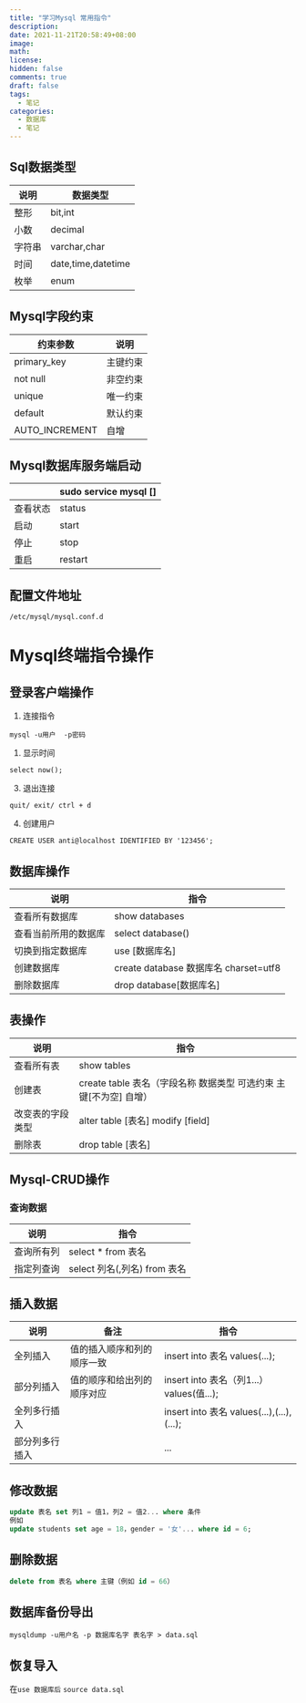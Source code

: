 ```yaml
---
title: "学习Mysql 常用指令"
description: 
date: 2021-11-21T20:58:49+08:00
image: 
math: 
license: 
hidden: false
comments: true
draft: false
tags:
  - 笔记
categories:
  - 数据库
  - 笔记
---
```


## Sql数据类型

| 说明   | 数据类型           |
| ------ | ------------------ |
| 整形   | bit,int            |
| 小数   | decimal            |
| 字符串 | varchar,char       |
| 时间   | date,time,datetime |
| 枚举   | enum               |

## Mysql字段约束

| 约束参数       | 说明     |
| -------------- | -------- |
| primary_key    | 主键约束 |
| not null       | 非空约束 |
| unique         | 唯一约束 |
| default        | 默认约束 |
| AUTO_INCREMENT | 自增     |

## Mysql数据库服务端启动

|          | sudo service mysql [] |
| -------- | --------------------- |
| 查看状态 | status                |
| 启动     | start                 |
| 停止     | stop                  |
| 重启     | restart               |

## 配置文件地址

`/etc/mysql/mysql.conf.d`

# Mysql终端指令操作

## 登录客户端操作

1. 连接指令  

`mysql -u用户  -p密码`

1. 显示时间

`select now();`

3. 退出连接

`quit/ exit/ ctrl + d`

4. 创建用户

`CREATE USER anti@localhost IDENTIFIED BY '123456';`

## 数据库操作

| 说明                 | 指令                                  |
| -------------------- | ------------------------------------- |
| 查看所有数据库       | show databases                        |
| 查看当前所用的数据库 | select database()                     |
| 切换到指定数据库     | use [数据库名]                        |
| 创建数据库           | create database 数据库名 charset=utf8 |
| 删除数据库           | drop database[数据库名]               |

##  表操作

| 说明             | 指令                                                         |
| ---------------- | ------------------------------------------------------------ |
| 查看所有表       | show tables                                                  |
| 创建表           | create table 表名（字段名称 数据类型 可选约束 主键[不为空] 自增） |
| 改变表的字段类型 | alter table [表名] modify [field]                            |
| 删除表           | drop table [表名]                                            |

## Mysql-CRUD操作

### 查询数据

| 说明       | 指令                         |
| ---------- | ---------------------------- |
| 查询所有列 | select * from 表名           |
| 指定列查询 | select 列名(,列名) from 表名 |

## 插入数据

| 说明           | 备注                       | 指令                                      |
| -------------- | -------------------------- | ----------------------------------------- |
| 全列插入       | 值的插入顺序和列的顺序一致 | insert into 表名 values(...);             |
| 部分列插入     | 值的顺序和给出列的顺序对应 | insert into 表名（列1...） values(值...); |
| 全列多行插入   |                            | insert into 表名 values(...),(...),(...); |
| 部分列多行插入 |                            | ...                                       |

## 修改数据

```sql
update 表名 set 列1 = 值1，列2 = 值2... where 条件
例如
update students set age = 18，gender = '女'... where id = 6;
```

## 删除数据

```sql
delete from 表名 where 主键（例如 id = 66）
```

## 数据库备份导出

`mysqldump -u用户名 -p 数据库名字 表名字 > data.sql`

## 恢复导入

在`use 数据库后` `source data.sql`